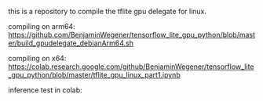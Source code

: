 this is a repository to compile the tflite gpu delegate for linux.

compiling on arm64:
https://github.com/BenjaminWegener/tensorflow_lite_gpu_python/blob/master/build_gpudelegate_debianArm64.sh 

compiling on x64:
https://colab.research.google.com/github/BenjaminWegener/tensorflow_lite_gpu_python/blob/master/tflite_gpu_linux_part1.ipynb

inference test in colab:
